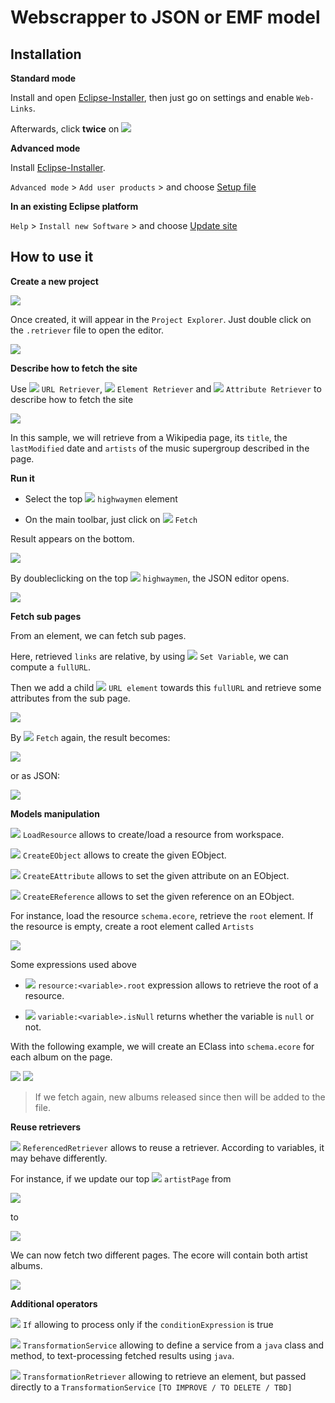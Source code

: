 # Webscrapper to JSON or EMF model

## Installation

**Standard mode**

Install and open [Eclipse-Installer](https://www.eclipse.org/downloads/download.php?file=/oomph/products/eclipse-inst-win64.exe), then just go on settings and enable `Web-Links`.

Afterwards, click **twice** on ![](https://img.shields.io/badge/eclipse--install-install-red?logo=eclipse&link=eclipse%2Binstaller:https://raw.githubusercontent.com/pdulvp/eclipse-retriever/master/target/product.setup)

**Advanced mode**

Install [Eclipse-Installer](https://www.eclipse.org/downloads/download.php?file=/oomph/products/eclipse-inst-win64.exe). 

`Advanced mode` > `Add user products` > and choose [Setup file](https://raw.githubusercontent.com/pdulvp/eclipse-retriever/master/target/product.setup)

**In an existing Eclipse platform**

`Help` > `Install new Software` > and choose [Update site](https://pdulvp.github.io/eclipse-repository/eclipse-retriever)

## How to use it

**Create a new project**

![](images/new-project.png)

Once created, it will appear in the `Project Explorer`. Just double click on the `.retriever` file to open the editor.

![](images/wiki-project.png)

**Describe how to fetch the site**

Use ![](plugins/org.pdulvp.retriever.edit/icons/full/obj16/URLRetriever.png) `URL Retriever`, ![](plugins/org.pdulvp.retriever.edit/icons/full/obj16/ElementRetriever.png) `Element Retriever` and ![](plugins/org.pdulvp.retriever.edit/icons/full/obj16/AttributeRetriever.png) `Attribute Retriever` to describe how to fetch the site

![](images/fetch.png)

In this sample, we will retrieve from a Wikipedia page, its `title`, the `lastModified` date and `artists` of the music supergroup described in the page.

**Run it**

- Select the top ![](plugins/org.pdulvp.retriever.edit/icons/full/obj16/URLRetriever.png) `highwaymen` element

- On the main toolbar, just click on ![](plugins/org.pdulvp.retriever.ui/icons/obj16/fetch.gif) `Fetch`

Result appears on the bottom.

![](images/result.png)

By doubleclicking on the top ![](plugins/org.pdulvp.retriever.edit/icons/full/obj16/URIResult.png) `highwaymen`, the JSON editor opens.

![](images/result-json.png)

**Fetch sub pages**

From an element, we can fetch sub pages. 

Here, retrieved `links` are relative, by using ![](plugins/org.pdulvp.retriever.edit/icons/full/obj16/SetVariable.png) `Set Variable`, we can compute a `fullURL`.

Then we add a child ![](plugins/org.pdulvp.retriever.edit/icons/full/obj16/URLRetriever.png) `URL element` towards this `fullURL` and retrieve some attributes from the sub page.

![](images/sub-page.png)

By ![](plugins/org.pdulvp.retriever.ui/icons/obj16/fetch.gif) `Fetch` again, the result becomes:

![](images/result-sub-page.png)

or as JSON: 

![](images/result-sub-page-json.png)

**Models manipulation**

![](plugins/org.pdulvp.retriever.edit/icons/full/obj16/LoadResource.png) `LoadResource` allows to create/load a resource from workspace.

![](plugins/org.pdulvp.retriever.edit/icons/full/obj16/CreateEObject.png) `CreateEObject` allows to create the given EObject.

![](plugins/org.pdulvp.retriever.edit/icons/full/obj16/CreateEAttribute.png) `CreateEAttribute` allows to set the given attribute on an EObject.

![](plugins/org.pdulvp.retriever.edit/icons/full/obj16/CreateEReference.png) `CreateEReference` allows to set the given reference on an EObject.

For instance, load the resource `schema.ecore`, retrieve the `root` element. If the resource is empty, create a root element called `Artists`

![](images/emf-root.png)

Some expressions used above

- ![](plugins/org.pdulvp.retriever.edit/icons/full/obj16/SetVariable.png) `resource:<variable>.root` expression allows to retrieve the root of a resource.

- ![](plugins/org.pdulvp.retriever.edit/icons/full/obj16/SetVariable.png) `variable:<variable>.isNull` returns whether the variable is `null` or not.


With the following example, we will create an EClass into `schema.ecore` for each album on the page.

![](images/emf-fetch-artist-page.png)
![](images/emf-ecore-cash.png)

> If we fetch again, new albums released since then will be added to the file.

**Reuse retrievers**

![](plugins/org.pdulvp.retriever.edit/icons/full/obj16/ReferencedRetriever.png) `ReferencedRetriever` allows to reuse a retriever. According to variables, it may behave differently.

For instance, if we update our top ![](plugins/org.pdulvp.retriever.edit/icons/full/obj16/URLRetriever.png) `artistPage` from 

![](images/retriever-artist-cash.png)

to 

![](images/reuse-retriever.png)

We can now fetch two different pages. The ecore will contain both artist albums.

![](images/ecore-all-albums.png)

**Additional operators**

![](plugins/org.pdulvp.retriever.edit/icons/full/obj16/URLRetriever.png) `If` allowing to process only if the `conditionExpression` is true

![](plugins/org.pdulvp.retriever.edit/icons/full/obj16/TransformationService.png) `TransformationService` allowing to define a service from a `java` class and method, to text-processing fetched results using `java`.

![](plugins/org.pdulvp.retriever.edit/icons/full/obj16/TransformationRetriever.png) `TransformationRetriever` allowing to retrieve an element, but passed directly to a `TransformationService` `[TO IMPROVE / TO DELETE / TBD]`

